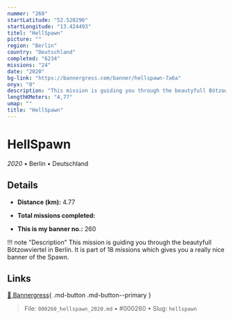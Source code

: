 ```yaml
---
nummer: "260"
startLatitude: "52.528296"
startLongitude: "13.424493"
titel: "HellSpawn"
picture: ""
region: "Berlin"
country: "Deutschland"
completed: "6234"
missions: "24"
date: "2020"
bg-link: "https://bannergress.com/banner/hellspawn-7a6a"
onyx: "0"
description: "This mission is guiding you through the beautyfull Bötzowviertel in Berlin. It is part of 18 missions which gives you a really nice banner of the Spawn."
lengthKMeters: "4,77"
umap: ""
title: "HellSpawn"
---
```

# HellSpawn

*2020* • Berlin • Deutschland



## Details
- **Distance (km):** 4.77

- **Total missions completed:** 
- **This is my banner no.:** 260


!!! note "Description"
    This mission is guiding you through the beautyfull Bötzowviertel in Berlin. It is part of 18 missions which gives you a really nice banner of the Spawn.



## Links
[🔗 Bannergress](https://bannergress.com/banner/hellspawn-7a6a){ .md-button .md-button--primary }



> File: `000260_hellspawn_2020.md` • #000260 • Slug: `hellspawn`
